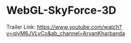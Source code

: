 # WebGL-SkyForce-3D
Trailer Link: https://www.youtube.com/watch?v=qjyM6JVLyCo&ab_channel=AryanKharbanda

